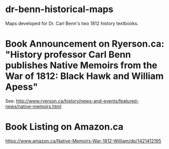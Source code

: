 # dr-benn-historical-maps
Maps developed for Dr. Carl Benn's two 1812 history textbooks.

# Book Announcement on Ryerson.ca: "History professor Carl Benn publishes Native Memoirs from the War of 1812: Black Hawk and William Apess"
See: http://www.ryerson.ca/history/news-and-events/featured-news/native-memoirs.html

# Book Listing on Amazon.ca
https://www.amazon.ca/Native-Memoirs-War-1812-William/dp/1421412195

